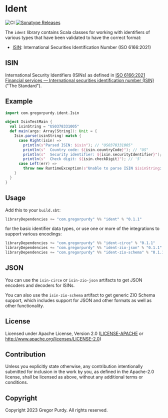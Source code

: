 # Ident

![CI][Badge-CI] [![Sonatype
Releases](https://img.shields.io/maven-metadata/v?metadataUrl=https%3A%2F%2Frepo1.maven.org%2Fmaven2%2Fcom%2Fgregorpurdy%2Fident_2.13%2Fmaven-metadata.xml&label=Sonatype%20Release)](https://repo1.maven.org/maven2/com/gregorpurdy/ident/ident_2.13/)

The `ident` library contains Scala classes for working with identifiers of
various types that have been validated to have the correct format:

* [ISIN](https://github.com/gnp/isin-sc/): International Securities
  Identification Number (ISO 6166:2021)


## ISIN

International Security Identifiers (ISINs) as defined in [ISO 6166:2021
Financial services — International securities identification number
(ISIN)](https://www.iso.org/standard/78502.html) ("The Standard").


## Example

```scala
import com.gregorpurdy.ident.Isin

object IsinTestMain {
  val isinString = "US0378331005"
  def main(args: Array[String]): Unit = {
    Isin.parse(isinString) match {
      case Right(isin) =>
        println(s"Parsed ISIN: $isin"); // "US0378331005"
        println(s"  Country code: ${isin.countryCode}"); // "US"
        println(s"  Security identifier: ${isin.securityIdentifier}"); // "037833100"
        println(s"  Check digit: ${isin.checkDigit}"); // '5'
      case Left(err) =>
        throw new RuntimeException(s"Unable to parse ISIN $isinString: $err")
    }
  }
}
```


## Usage

Add this to your `build.sbt`:

```scala
libraryDependencies += "com.gregorpurdy" %% "ident" % "0.1.1"
```

for the basic identifier data types, or use one or more of the integrations to
support various encodings:

```scala
libraryDependencies += "com.gregorpurdy" %% "ident-circe" % "0.1.1"
libraryDependencies += "com.gregorpurdy" %% "ident-zio-json" % "0.1.1"
libraryDependencies += "com.gregorpurdy" %% "ident-zio-schema" % "0.1.1"
```


## JSON

You can use the `isin-circe` or `isin-zio-json` artifacts to get JSON encoders
and decoders for ISINs.

You can also use the `isin-zio-schema` artifact to get generic ZIO Schema
support, which includes support for JSON and other formats as well as other
functionality.


## License

Licensed under Apache License, Version 2.0 ([LICENSE-APACHE][LICENSE-APACHE] or
http://www.apache.org/licenses/LICENSE-2.0)


## Contribution

Unless you explicitly state otherwise, any contribution intentionally submitted
for inclusion in the work by you, as defined in the Apache-2.0 license, shall be
licensed as above, without any additional terms or conditions.


## Copyright

Copyright 2023 Gregor Purdy. All rights reserved.

[Badge-CI]: https://github.com/gnp/ident/workflows/CI/badge.svg
[LICENSE-APACHE]: https://github.com/gnp/ident/blob/master/LICENSE-APACHE
